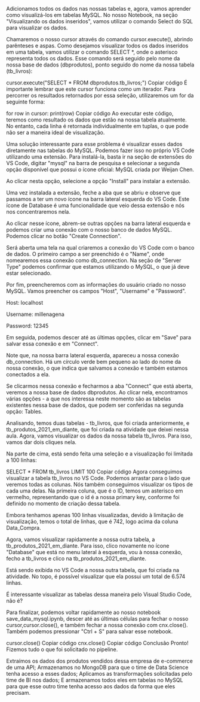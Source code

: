 Adicionamos todos os dados nas nossas tabelas e, agora, vamos aprender como visualizá-los em tabelas MySQL. No nosso Notebook, na seção "Visualizando os dados inseridos", vamos utilizar o comando Select do SQL para visualizar os dados.

Chamaremos o nosso cursor através do comando cursor.execute(), abrindo parênteses e aspas. Como desejamos visualizar todos os dados inseridos em uma tabela, vamos utilizar o comando SELECT *, onde o asterisco representa todos os dados. Esse comando será seguido pelo nome da nossa base de dados (dbprodutos), ponto seguido do nome da nossa tabela (tb_livros):

cursor.execute("SELECT * FROM dbprodutos.tb_livros;")
Copiar código
É importante lembrar que este cursor funciona como um iterador. Para percorrer os resultados retornados por essa seleção, utilizaremos um for da seguinte forma:

for row in cursor:
    print(row)
Copiar código
Ao executar este código, teremos como resultado os dados que estão na nossa tabela atualmente. No entanto, cada linha é retornada individualmente em tuplas, o que pode não ser a maneira ideal de visualização.

Uma solução interessante para esse problema é visualizar esses dados diretamente nas tabelas do MySQL. Podemos fazer isso no próprio VS Code utilizando uma extensão. Para instalá-la, basta ir na seção de extensões do VS Code, digitar "mysql" na barra de pesquisa e selecionar a segunda opção disponível que possui o ícone oficial: MySQL criada por Weijan Chen.

Ao clicar nesta opção, selecione a opção "Install" para instalar a extensão.

Uma vez instalada a extensão, feche a aba que se abriu e observe que passamos a ter um novo ícone na barra lateral esquerda do VS Code. Este ícone de Database é uma funcionalidade que veio dessa extensão e nós nos concentraremos nela.

Ao clicar nesse ícone, abrem-se outras opções na barra lateral esquerda e podemos criar uma conexão com o nosso banco de dados MySQL. Podemos clicar no botão "Create Connection".

Será aberta uma tela na qual criaremos a conexão do VS Code com o banco de dados. O primeiro campo a ser preenchido é o "Name", onde nomearemos essa conexão como db_connection. Na seção de "Server Type" podemos confirmar que estamos utilizando o MySQL, o que já deve estar selecionado.

Por fim, preencheremos com as informações do usuário criado no nosso MySQL. Vamos preencher os campos "Host", "Username" e "Password".

Host: localhost

Username: millenagena

Password: 12345

Em seguida, podemos descer até as últimas opções, clicar em "Save" para salvar essa conexão e em "Connect".

Note que, na nossa barra lateral esquerda, apareceu a nossa conexão db_connection. Há um círculo verde bem pequeno ao lado do nome da nossa conexão, o que indica que salvamos a conexão e também estamos conectados a ela.

Se clicarmos nessa conexão e fecharmos a aba "Connect" que está aberta, veremos a nossa base de dados dbprodutos. Ao clicar nela, encontramos várias opções - a que nos interessa neste momento são as tabelas existentes nessa base de dados, que podem ser conferidas na segunda opção: Tables.

Analisando, temos duas tabelas - tb_livros, que foi criada anteriormente, e tb_produtos_2021_em_diante, que foi criada na atividade que deixei nessa aula. Agora, vamos visualizar os dados da nossa tabela tb_livros. Para isso, vamos dar dois cliques nela.

Na parte de cima, está sendo feita uma seleção e a visualização foi limitada a 100 linhas:

SELECT * FROM tb_livros LIMIT 100
Copiar código
Agora conseguimos visualizar a tabela tb_livros no VS Code. Podemos arrastar para o lado que veremos todas as colunas. Nós também conseguimos visualizar os tipos de cada uma delas. Na primeira coluna, que é o ID, temos um asterisco em vermelho, representando que o id é a nossa primary key, conforme foi definido no momento de criação dessa tabela.

Embora tenhamos apenas 100 linhas visualizadas, devido à limitação de visualização, temos o total de linhas, que é 742, logo acima da coluna Data_Compra.

Agora, vamos visualizar rapidamente a nossa outra tabela, a tb_produtos_2021_em_diante. Para isso, clico novamente no ícone "Database" que está no menu lateral à esquerda, vou à nossa conexão, fecho a tb_livros e clico na tb_produtos_2021_em_diante.

Está sendo exibida no VS Code a nossa outra tabela, que foi criada na atividade. No topo, é possível visualizar que ela possui um total de 6.574 linhas.

É interessante visualizar as tabelas dessa maneira pelo Visual Studio Code, não é?

Para finalizar, podemos voltar rapidamente ao nosso notebook save_data_mysql.ipynb, descer até as últimas células para fechar o nosso cursor,cursor.close(), e também fechar a nossa conexão com cnx.close(). Também podemos pressionar "Ctrl + S" para salvar esse notebook.

cursor.close()
Copiar código
cnx.close()
Copiar código
Conclusão
Pronto! Fizemos tudo o que foi solicitado no pipeline.

Extraímos os dados dos produtos vendidos dessa empresa de e-commerce de uma API;
Armazenamos no MongoDB para que o time de Data Science tenha acesso a esses dados;
Aplicamos as transformações solicitadas pelo time de BI nos dados;
E armazenamos todos eles em tabelas no MySQL para que esse outro time tenha acesso aos dados da forma que eles precisam.

